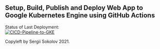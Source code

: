 ## Setup, Build, Publish and Deploy Web App to Google Kubernetes Engine using GitHub Actions


Status of Last Deployment:<br>
[![CICD-Pipeline-to-GKE](https://github.com/falkonz/github-actions-cicd-to-gke/actions/workflows/google.yml/badge.svg)](https://github.com/falkonz/github-actions-cicd-to-gke/actions/workflows/google.yml)


Copyleft by Sergii Sokolov 2021.
